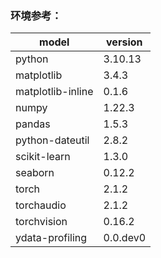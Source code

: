 ### 环境参考：

| model | version |
|----------|----------|
| python                    | 3.10.13 |
| matplotlib                | 3.4.3 |
| matplotlib-inline         | 0.1.6 |
| numpy                     | 1.22.3 |
| pandas                    | 1.5.3 |
| python-dateutil           | 2.8.2 |
| scikit-learn              | 1.3.0 |
| seaborn                   | 0.12.2 |
| torch                     | 2.1.2 |
| torchaudio                | 2.1.2 |
| torchvision               | 0.16.2 |
| ydata-profiling           | 0.0.dev0 |
